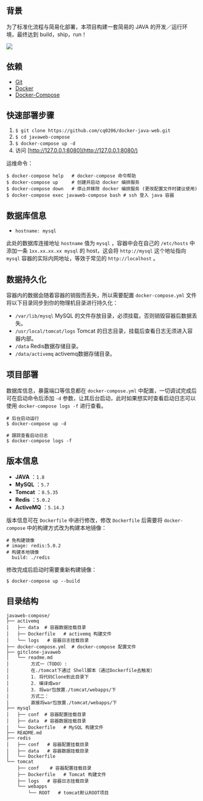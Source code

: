 ## 背景

为了标准化流程与简易化部署，本项目构建一套简易的 JAVA 的开发／运行环境，最终达到 build，ship，run！

![](https://img.shields.io/badge/language-Java-blue.svg)

## 依赖

- [Git](https://git-scm.com/downloads)
- [Docker](https://www.docker.com/products/docker/) 
- [Docker-Compose](https://docs.docker.com/compose/install/#install-compose) 

## 快速部署步骤

1. `$ git clone https://github.com/cq0206/docker-java-web.git`
2. `$ cd javaweb-compose`
3. `$ docker-compose up -d`
4. 访问 [http://127.0.0.1:8080](http://127.0.0.1:8080/)

运维命令：

```
$ docker-compose help   # docker-compose 命令帮助
$ docker-compose up     # 创建并启动 docker 编排服务
$ docker-compose down   # 停止并移除 docker 编排服务 (更改配置文件时建议使用)
$ docker-compose exec javaweb-compose bash # ssh 登入 java 容器
```

## 数据库信息

- `hostname: mysql`

此处的数据库连接地址 `hostname` 值为 `mysql` ，容器中会在自己的 `/etc/hosts` 中添加一条 `1xx.xx.xx.xx mysql` 的 host，这会将 `http://mysql` 这个地址指向 `mysql` 容器的实际内网地址，等效于常见的 `http://localhost` 。

## 数据持久化

容器内的数据会随着容器的销毁而丢失，所以需要配置 `docker-compose.yml` 文件将以下目录同步到你的物理机目录进行持久化：

- `/var/lib/mysql` MySQL 的文件存放目录，必须挂载，否则销毁容器后数据丢失。
- `/usr/local/tomcat/logs` Tomcat 的日志目录，挂载后查看日志无须进入容器内部。
- `/data` Redis数据存储目录。
- `/data/activemq` activemq数据存储目录。

## 项目部署

数据库信息，暴露端口等信息都在 `docker-compose.yml` 中配置，一切调试完成后可在启动命令后添加 `-d` 参数，让其后台启动，此时如果想实时查看启动日志可以使用 `docker-compose logs -f` 进行查看。

```
# 后台启动运行
$ docker-compose up -d

# 跟踪查看启动日志
$ docker-compose logs -f
```

## 版本信息

- **JAVA** ：`1.8`
- **MySQL** ：`5.7`
- **Tomcat** ：`8.5.35`
- **Redis** ：`5.0.2`
- **ActiveMQ** ：`5.14.3`

版本信息可在 `Dockerfile` 中进行修改，修改 `Dockerfile` 后需要将 `docker-compose` 中的构建方式改为构建本地镜像：

```
# 免构建镜像
# image: redis:5.0.2
# 构建本地镜像
  build: ./redis
```

修改完成后启动时需要重新构建镜像：

```
$ docker-compose up --build
```

## 目录结构

```
javaweb-compose/
├── activemq
│   ├── data  # 容器数据挂载目录
│   ├── Dockerfile   # activemq 构建文件
│   └── logs   # 容器日志挂载目录
├── docker-compose.yml  # docker-compose 配置文件
├── gitclone-javaweb
│   └── readme.md 
│        方式一（TODO）: 
│        在./tomcat下通过 Shell脚本（通过Dockerfile去触发）
│        1. 将代码Clone到此目录下
│        2. 编译成war
│        3. 将war包放置./tomcat/webapps/下
│        方式二：
│        直接将war包放置./tomcat/webapps/下
├── mysql
│   ├── conf  # 容器配置挂载目录
│   ├── data  # 容器数据挂载目录
│   └── Dockerfile   # MySQL 构建文件
├── README.md
├── redis
│   ├── conf   # 容器配置挂载目录
│   ├── data   # 容器数据挂载目录
│   └── Dockerfile
└── tomcat
    ├── conf    # 容器配置挂载目录
    ├── Dockerfile   # Tomcat 构建文件
    ├── logs   # 容器日志挂载目录
    └── webapps
        └── ROOT   # tomcat默认ROOT项目
```
